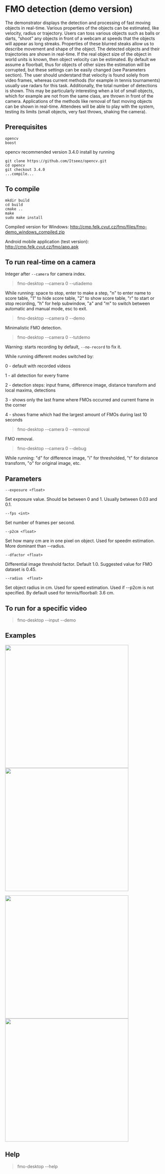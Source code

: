 # FMO detection (demo version)

The demonstrator displays the detection and processing of fast moving objects in real-time.
Various properties of the objects can be estimated, like velocity, radius or trajectory.
Users can toss various objects such as balls or darts, “shoot” any objects in front of a webcam
at speeds that the objects will appear as long streaks. Properties of these blurred steaks allow
us to describe movement and shape of the object. The detected objects and their trajectories
are shown in real-time. If the real object size of the object in world units is known, then object
velocity can be estimated. By default we assume a floorball, thus for objects of other sizes the
estimation will be corrupted, but these settings can be easily changed (see Parameters section). The user should
understand that velocity is found solely from video frames, whereas current methods (for
example in tennis tournaments) usually use radars for this task.
Additionally, the total number of detections is shown. This may be particularly interesting when a
lot of small objects, which for example are not from the same class, are thrown in front of the
camera.
Applications of the methods like removal of fast moving objects can be shown in real-time.
Attendees will be able to play with the system, testing its limits (small objects, very fast throws,
shaking the camera).

## Prerequisites
```
opencv 
boost
```
opencv recommended version 3.4.0
install by running
```
git clone https://github.com/Itseez/opencv.git
cd opencv
git checkout 3.4.0
...compile...
```

## To compile
```
mkdir build
cd build
cmake ..
make
sudo make install
```

Compiled version for Windows: http://cmp.felk.cvut.cz/fmo/files/fmo-demo_windows_compiled.zip 

Android mobile application (test version): http://cmp.felk.cvut.cz/fmo/app.apk

## To run real-time on a camera 
Integer after `--camera` for camera index.

> fmo-desktop --camera 0 --utiademo

While running: space to stop, enter to make a step, "n" to enter name to score table, "1" to hide score table, "2" to show score table, "r" to start or stop recording, "h" for help subwindow, "a" and "m" to switch between automatic and manual mode, esc to exit.

> fmo-desktop --camera 0 --demo

Minimalistic FMO detection.

> fmo-desktop --camera 0 --tutdemo

Warning: starts recording by default, `--no-record` to fix it.

While running different modes switched by:

0 - default with recorded videos

1 - all detection for every frame

2 - detection steps: input frame, difference image, distance transform and local maxima, detections

3 - shows only the last frame where FMOs occurred and current frame in the corner

4 - shows frame which had the largest amount of FMOs during last 10 seconds

> fmo-desktop --camera 0 --removal

FMO removal.

> fmo-desktop --camera 0 --debug

While running: "d" for difference image, "i" for thresholded, "t" for distance transform, "o" for original image, etc.
 
  
## Parameters

`--exposure <float> `

Set exposure value. Should be between 0 and 1. Usually between 0.03 and 0.1.

`--fps <int>`

Set number of frames per second.

`--p2cm <float>`

Set how many cm are in one pixel on object. Used for speedm estimation. More dominant than --radius.
            
`--dfactor <float>`

Differential image threshold factor. Default 1.0. Suggested value for FMO dataset is 0.45.

`--radius  <float> `

Set object radius in cm. Used for speed estimation. Used if --p2cm is not specified. By default used for tennis/floorball: 3.6 cm.


## To run for a specific video
> fmo-desktop --input <path> --demo
  
## Examples 

<p float="left"> 
 <img src="data/desktop.gif" width="400">
 <img src="data/desktop2.gif" width="400">
</p>

<p float="left">
  <img src="data/falling.gif" width="400">
  <img src="data/app.gif" width="400">
</p>



## Help
> fmo-desktop --help
